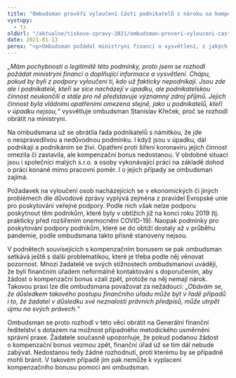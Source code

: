 ```yaml
---
title: "Ombudsman prověří vyloučení části podnikatelů z nároku na kompenzační bonus a praxi finančních úřadů při vyřizování žádostí"
vystupy:
  - tz
oldUrl: "/aktualne/tiskove-zpravy-2021/ombudsman-proveri-vylouceni-casti-podnikatelu-z-naroku-na-kompenzacni-bonus-a-praxi-finan"
date: 2021-01-13
perex: "<p>Ombudsman požádal ministryni financí o vysvětlení, z jakých důvodů byla část podnikatelů vyloučena z možnosti získat kompenzační bonus v souvislosti se zákazem nebo omezením podnikatelské činnosti kvůli pandemii koronaviru SARS CoV-2. Podle v listopadu přijatého zákona (zákon č. 461/2020 Sb.) totiž nemůže kompenzační bonus získat osoba, která byla v bonusovém období, tj. od 5. října 2020 v úpadku, i když dál podniká a dopadají na ni vládní omezení činnosti.</p>"
---
```


<!-- imported from the old website -->

<p><i>„Mám pochybnosti o legitimitě této podmínky, proto jsem se rozhodl požádat ministryni financí o doplňující informace a vysvětlení. Chápu, pokud by byli z podpory vyloučeni ti, kdo už fakticky nepodnikají. Jsou zde ale i podnikatelé, kteří se sice nacházejí v úpadku, ale podnikatelskou činnost neukončili a stále pro ně představuje významný zdroj příjmů. Jejich činnost byla vládními opatřeními omezena stejně, jako u podnikatelů, kteří v úpadku nejsou,“</i> vysvětluje ombudsman Stanislav Křeček, proč se rozhodl obrátit na ministryni.</p> <p>Na ombudsmana už se obrátila řada podnikatelů s námitkou, že jde o nespravedlivou a nedůvodnou podmínku. I když jsou v úpadku, dál podnikají a podnikáním se živí. Opatření proti šíření koronaviru jejich činnost omezila či zastavila, ale kompenzační bonus nedostanou. V obdobné situaci jsou i společníci malých s.r.o. a osoby vykonávající práci na základě dohod o práci konané mimo pracovní poměr. I o jejich případy se ombudsman zajímá.  </p> <p>Požadavek na vyloučení osob nacházejících se v ekonomických či jiných problémech dle důvodové zprávy vyplývá zejména z pravidel Evropské unie pro poskytování veřejné podpory. Podle nich však nelze podporu poskytnout těm podnikům, které byly v obtížích již na konci roku 2019 (tj. prakticky před rozšířením onemocnění COVID-19). Naopak podmínky pro poskytování podpory podnikům, které se do obtíží dostaly až v průběhu pandemie, podle ombudsmana takto přísně stanoveny nejsou. </p> <p>V podnětech souvisejících s kompenzačním bonusem se pak ombudsman setkává ještě s další problematikou, které je třeba podle něj věnovat pozornost. Mnozí žadatelé ve svých stížnostech ombudsmanovi uvádějí, že byli finančním úřadem neformálně kontaktováni s doporučením, aby žádost o kompenzační bonus vzali zpět, protože na něj nemají nárok. Takovou praxi lze dle ombudsmana považovat za nežádoucí: <i>„Obávám se, že důsledkem takového postupu finančního úřadu může být v řadě případů i to, že žadatel v důsledku své neznalosti právních předpisů, může utrpět újmu na svých právech.“ </i></p> <p>Ombudsman se proto rozhodl v této věci obrátit na Generální finanční ředitelství s dotazem na možnost případného metodického usměrnění správní praxe. Žadatele současně upozorňuje, že pokud podanou žádost o kompenzační bonus vezmou zpět, finanční úřad už se tím dál nebude zabývat. Nedostanou tedy žádné rozhodnutí, proti kterému by se případně mohli bránit. V takovém případě jim pak nemůže k vyplacení kompenzačního bonusu pomoci ani ombudsman.</p>
